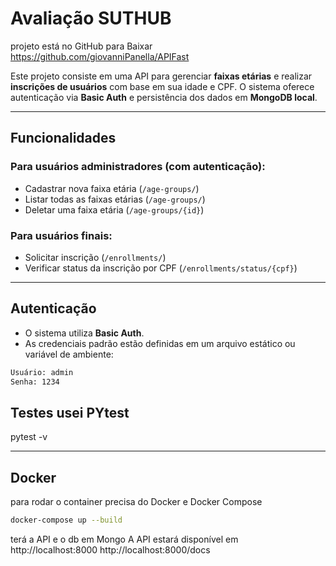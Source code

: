 # Avaliação SUTHUB

projeto está no GitHub para Baixar
https://github.com/giovanniPanella/APIFast


Este projeto consiste em uma API para gerenciar **faixas etárias** e realizar **inscrições de usuários** com base em sua idade e CPF. O sistema oferece autenticação via **Basic Auth** e persistência dos dados em **MongoDB local**.

---

## Funcionalidades

### Para usuários administradores (com autenticação):

- Cadastrar nova faixa etária (`/age-groups/`)
- Listar todas as faixas etárias (`/age-groups/`)
- Deletar uma faixa etária (`/age-groups/{id}`)

### Para usuários finais:

- Solicitar inscrição (`/enrollments/`)
- Verificar status da inscrição por CPF (`/enrollments/status/{cpf}`)

---

## Autenticação

- O sistema utiliza **Basic Auth**.
- As credenciais padrão estão definidas em um arquivo estático ou variável de ambiente:

```bash
Usuário: admin
Senha: 1234
```
##  Testes usei PYtest
pytest -v

---

## Docker
para rodar o container precisa do Docker e Docker Compose
```bash
docker-compose up --build
```
terá a API e o db em Mongo
A API estará disponível em http://localhost:8000
http://localhost:8000/docs

